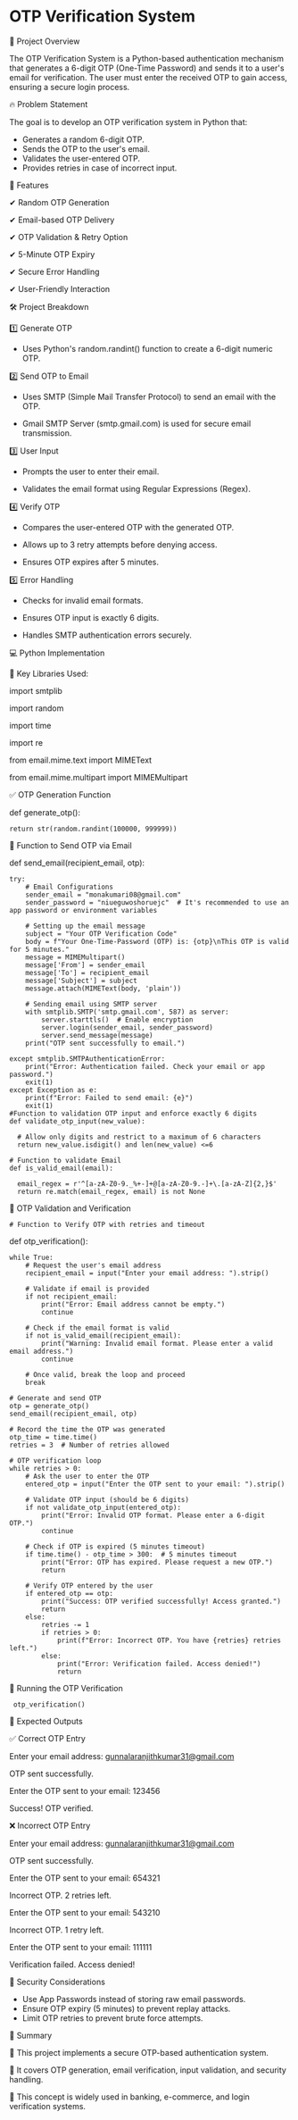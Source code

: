 # OTP Verification System

📌 Project Overview

The OTP Verification System is a Python-based authentication mechanism that generates a 6-digit OTP (One-Time Password) and sends it to a user's email for verification. The user must enter the received OTP to gain access, ensuring a secure login process.

🔥 Problem Statement

The goal is to develop an OTP verification system in Python that:

* Generates a random 6-digit OTP.
* Sends the OTP to the user's email.
* Validates the user-entered OTP.
* Provides retries in case of incorrect input.

🚀 Features

✔ Random OTP Generation

✔ Email-based OTP Delivery

✔ OTP Validation & Retry Option

✔ 5-Minute OTP Expiry

✔ Secure Error Handling

✔ User-Friendly Interaction

🛠️ Project Breakdown

1️⃣ Generate OTP

* Uses Python's random.randint() function to create a 6-digit numeric OTP.

2️⃣ Send OTP to Email

* Uses SMTP (Simple Mail Transfer Protocol) to send an email with the OTP.

* Gmail SMTP Server (smtp.gmail.com) is used for secure email transmission.

3️⃣ User Input

* Prompts the user to enter their email.

* Validates the email format using Regular Expressions (Regex).

4️⃣ Verify OTP

* Compares the user-entered OTP with the generated OTP.

* Allows up to 3 retry attempts before denying access.

* Ensures OTP expires after 5 minutes.

5️⃣ Error Handling

* Checks for invalid email formats.

* Ensures OTP input is exactly 6 digits.

* Handles SMTP authentication errors securely.

💻 Python Implementation

📌 Key Libraries Used:

import smtplib

import random

import time

import re

from email.mime.text import MIMEText

from email.mime.multipart import MIMEMultipart

✅ OTP Generation Function

def generate_otp():

    return str(random.randint(100000, 999999))

📧 Function to Send OTP via Email

def send_email(recipient_email, otp):

    try:
        # Email Configurations
        sender_email = "monakumari08@gmail.com"
        sender_password = "niueguwoshoruejc"  # It's recommended to use an app password or environment variables

        # Setting up the email message
        subject = "Your OTP Verification Code"
        body = f"Your One-Time-Password (OTP) is: {otp}\nThis OTP is valid for 5 minutes."
        message = MIMEMultipart()
        message['From'] = sender_email
        message['To'] = recipient_email
        message['Subject'] = subject
        message.attach(MIMEText(body, 'plain'))

        # Sending email using SMTP server
        with smtplib.SMTP('smtp.gmail.com', 587) as server:
            server.starttls()  # Enable encryption
            server.login(sender_email, sender_password)
            server.send_message(message)
        print("OTP sent successfully to email.")

    except smtplib.SMTPAuthenticationError:
        print("Error: Authentication failed. Check your email or app password.")
        exit(1)
    except Exception as e:
        print(f"Error: Failed to send email: {e}")
        exit(1)
    #Function to validation OTP input and enforce exactly 6 digits
    def validate_otp_input(new_value):

      # Allow only digits and restrict to a maximum of 6 characters
      return new_value.isdigit() and len(new_value) <=6

    # Function to validate Email
    def is_valid_email(email):

      email_regex = r'^[a-zA-Z0-9._%+-]+@[a-zA-Z0-9.-]+\.[a-zA-Z]{2,}$'
      return re.match(email_regex, email) is not None

🔄 OTP Validation and Verification


    # Function to Verify OTP with retries and timeout
def otp_verification():

    while True:
        # Request the user's email address
        recipient_email = input("Enter your email address: ").strip()

        # Validate if email is provided
        if not recipient_email:
            print("Error: Email address cannot be empty.")
            continue

        # Check if the email format is valid
        if not is_valid_email(recipient_email):
            print("Warning: Invalid email format. Please enter a valid email address.")
            continue

        # Once valid, break the loop and proceed
        break

    # Generate and send OTP
    otp = generate_otp()
    send_email(recipient_email, otp)

    # Record the time the OTP was generated
    otp_time = time.time()
    retries = 3  # Number of retries allowed

    # OTP verification loop
    while retries > 0:
        # Ask the user to enter the OTP
        entered_otp = input("Enter the OTP sent to your email: ").strip()

        # Validate OTP input (should be 6 digits)
        if not validate_otp_input(entered_otp):
            print("Error: Invalid OTP format. Please enter a 6-digit OTP.")
            continue

        # Check if OTP is expired (5 minutes timeout)
        if time.time() - otp_time > 300:  # 5 minutes timeout
            print("Error: OTP has expired. Please request a new OTP.")
            return

        # Verify OTP entered by the user
        if entered_otp == otp:
            print("Success: OTP verified successfully! Access granted.")
            return
        else:
            retries -= 1
            if retries > 0:
                print(f"Error: Incorrect OTP. You have {retries} retries left.")
            else:
                print("Error: Verification failed. Access denied!")
                return

🔄 Running the OTP Verification

     otp_verification()

🎯 Expected Outputs

✅ Correct OTP Entry

Enter your email address: gunnalaranjithkumar31@gmail.com

OTP sent successfully.

Enter the OTP sent to your email: 123456

Success! OTP verified.

❌ Incorrect OTP Entry

Enter your email address: gunnalaranjithkumar31@gmail.com

OTP sent successfully.

Enter the OTP sent to your email: 654321

Incorrect OTP. 2 retries left.

Enter the OTP sent to your email: 543210

Incorrect OTP. 1 retry left.

Enter the OTP sent to your email: 111111

Verification failed. Access denied!


🔐 Security Considerations

* Use App Passwords instead of storing raw email passwords.
* Ensure OTP expiry (5 minutes) to prevent replay attacks.
* Limit OTP retries to prevent brute force attempts.

📢 Summary

🔹 This project implements a secure OTP-based authentication system.

🔹 It covers OTP generation, email verification, input validation, and security handling.

🔹 This concept is widely used in banking, e-commerce, and login verification systems.




  

